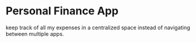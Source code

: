 # Personal Finance App

keep track of all my expenses in a centralized space instead of navigating between multiple apps.
